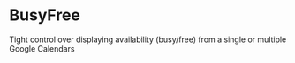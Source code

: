 BusyFree
========

Tight control over displaying availability (busy/free) from a single or multiple Google Calendars